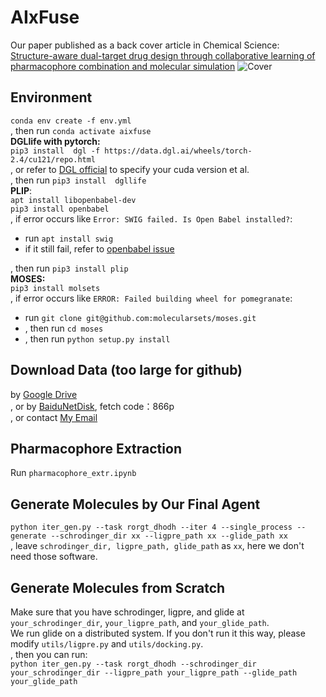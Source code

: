 # AIxFuse
Our paper published as a back cover article in Chemical Science:    
[Structure-aware dual-target drug design through collaborative learning of pharmacophore combination and molecular simulation](https://doi.org/10.1039/D4SC00094C)
![Cover](cover.jpg)
## Environment
`conda env create -f env.yml`   
, then run `conda activate aixfuse`    
**DGLlife with pytorch:**    
`pip3 install  dgl -f https://data.dgl.ai/wheels/torch-2.4/cu121/repo.html`    
, or refer to [DGL official](https://www.dgl.ai/pages/start.html) to specify your cuda version et al.   
, then run `pip3 install  dgllife`   
**PLIP**:   
`apt install libopenbabel-dev`    
`pip3 install openbabel`    
, if error occurs like `Error: SWIG failed. Is Open Babel installed?`:    
* run `apt install swig`    
* if it still fail, refer to [openbabel issue](https://github.com/openbabel/openbabel/issues/2408)   

, then run `pip3 install plip`    
**MOSES:**   
`pip3 install molsets`     
, if error occurs like `ERROR: Failed building wheel for pomegranate`:    
* run `git clone git@github.com:molecularsets/moses.git`    
* , then run `cd moses`    
* , then run `python setup.py install`    

## Download Data (too large for github)
by [Google Drive](https://drive.google.com/file/d/1n68ts2pW_voUYAIDwds4OOBEG3MP1fJl/view?usp=drive_link)  
, or by [BaiduNetDisk](https://pan.baidu.com/s/1W8ua8FsQo6QOTuIM8QPSxA?pwd=866p), fetch code：866p  
, or contact [My Email](chensh88@mail2.sysu.edu.cn)
## Pharmacophore Extraction
Run `pharmacophore_extr.ipynb`
## Generate Molecules by Our Final Agent
`python iter_gen.py --task rorgt_dhodh --iter 4 --single_process --generate --schrodinger_dir xx --ligpre_path xx --glide_path xx`   
, leave `schrodinger_dir, ligpre_path, glide_path` as `xx`, here we don't need those software. 
## Generate Molecules from Scratch
Make sure that you have schrodinger, ligpre, and glide at `your_schrodinger_dir`, `your_ligpre_path`, and `your_glide_path`.   
We run glide on a distributed system. If you don't run it this way, please modify `utils/ligpre.py` and `utils/docking.py`.   
, then you can run:   
`python iter_gen.py --task rorgt_dhodh --schrodinger_dir your_schrodinger_dir --ligpre_path your_ligpre_path --glide_path your_glide_path`   
